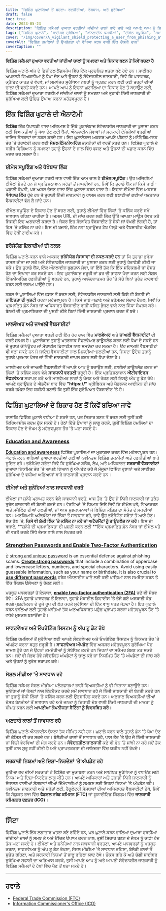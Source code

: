 ```yaml
---
title: "ਫਿਸ਼ਿੰਗ ਘੁਟਾਲਿਆਂ ਤੋਂ ਬਚਣਾ: ਰਣਨੀਤੀਆਂ, ਰੋਕਥਾਮ, ਅਤੇ ਸੁਰੱਖਿਆ"
draft: false
toc: true
date: 2023-05-23
description: "ਫਿਸ਼ਿੰਗ ਸਕੈਮਰਾਂ ਦੁਆਰਾ ਵਰਤੀਆਂ ਜਾਂਦੀਆਂ ਚਾਲਾਂ ਬਾਰੇ ਜਾਣੋ ਅਤੇ ਆਪਣੇ ਆਪ ਨੂੰ ਸ਼ਿਕਾਰ ਬਣਨ ਤੋਂ ਬਚਾਉਣ ਲਈ ਪ੍ਰਭਾਵਸ਼ਾਲੀ ਰਣਨੀਤੀਆਂ ਖੋਜੋ।"
tags: ["ਫਿਸ਼ਿੰਗ ਘੁਟਾਲੇ", "ਸਾਈਬਰ ਸੁਰੱਖਿਆ", "ਔਨਲਾਈਨ ਧਮਕੀਆਂ", "ਈਮੇਲ ਸਪੂਫਿੰਗ", "ਸਮਾਜਿਕ ਇੰਜੀਨੀਅਰਿੰਗ", "ਮਾਲਵੇਅਰ ਸੁਰੱਖਿਆ", "ਆਨਲਾਈਨ ਸੁਰੱਖਿਆ", "ਡਾਟਾ ਸੁਰੱਖਿਆ", "ਪਛਾਣ ਦੀ ਚੋਰੀ", "ਪਾਸਵਰਡ ਸੁਰੱਖਿਆ", "ਦੋ-ਕਾਰਕ ਪ੍ਰਮਾਣਿਕਤਾ", "ਸਾਫਟਵੇਅਰ ਅੱਪਡੇਟ", "ਸਰਕਾਰੀ ਨਿਯਮ", "ਆਨਲਾਈਨ ਗੋਪਨੀਯਤਾ", "ਸਾਈਬਰ ਜਾਗਰੂਕਤਾ", "ਡਿਜੀਟਲ ਧੋਖਾਧੜੀ", "ਫਿਸ਼ਿੰਗ ਜਾਗਰੂਕਤਾ", "ਸੋਸ਼ਲ ਮੀਡੀਆ ਸੁਰੱਖਿਆ", "ਆਨਲਾਈਨ ਘੁਟਾਲੇ", "ਸਾਈਬਰ ਅਪਰਾਧ ਦੀ ਰੋਕਥਾਮ"]
cover: "/img/cover/A_vigilant_shield_protecting_a_user_from_phishing_attacks.png"
coverAlt: "ਫਿਸ਼ਿੰਗ ਹਮਲਿਆਂ ਤੋਂ ਉਪਭੋਗਤਾ ਦੀ ਰੱਖਿਆ ਕਰਨ ਵਾਲੀ ਇੱਕ ਚੌਕਸੀ ਢਾਲ"
coverCaption: ""
---
```


**ਫਿਸ਼ਿੰਗ ਸਕੈਮਰਾਂ ਦੁਆਰਾ ਵਰਤੀਆਂ ਜਾਂਦੀਆਂ ਚਾਲਾਂ ਨੂੰ ਸਮਝਣਾ ਅਤੇ ਸ਼ਿਕਾਰ ਬਣਨ ਤੋਂ ਕਿਵੇਂ ਬਚਣਾ ਹੈ**

ਫਿਸ਼ਿੰਗ ਘੁਟਾਲੇ ਅੱਜ ਦੇ ਡਿਜੀਟਲ ਲੈਂਡਸਕੇਪ ਵਿੱਚ ਇੱਕ ਪ੍ਰਚਲਿਤ ਖ਼ਤਰਾ ਬਣੇ ਹੋਏ ਹਨ। ਸਾਈਬਰ ਅਪਰਾਧੀ ਵਿਅਕਤੀਆਂ ਨੂੰ ਧੋਖਾ ਦੇਣ ਅਤੇ ਉਹਨਾਂ ਨੂੰ ਸੰਵੇਦਨਸ਼ੀਲ ਜਾਣਕਾਰੀ, ਜਿਵੇਂ ਕਿ ਪਾਸਵਰਡ, ਕ੍ਰੈਡਿਟ ਕਾਰਡ ਦੇ ਵੇਰਵੇ, ਜਾਂ ਸਮਾਜਿਕ ਸੁਰੱਖਿਆ ਨੰਬਰਾਂ ਨੂੰ ਪ੍ਰਗਟ ਕਰਨ ਲਈ ਕਈ ਤਰ੍ਹਾਂ ਦੀਆਂ ਚਾਲਾਂ ਦੀ ਵਰਤੋਂ ਕਰਦੇ ਹਨ। ਆਪਣੇ ਆਪ ਨੂੰ ਇਹਨਾਂ ਘੁਟਾਲਿਆਂ ਦਾ ਸ਼ਿਕਾਰ ਹੋਣ ਤੋਂ ਬਚਾਉਣ ਲਈ, ਫਿਸ਼ਿੰਗ ਸਕੈਮਰਾਂ ਦੁਆਰਾ ਵਰਤੀਆਂ ਜਾਂਦੀਆਂ ਚਾਲਾਂ ਨੂੰ ਸਮਝਣਾ ਅਤੇ ਤੁਹਾਡੀ ਨਿੱਜੀ ਜਾਣਕਾਰੀ ਦੀ ਸੁਰੱਖਿਆ ਲਈ ਉਚਿਤ ਉਪਾਅ ਕਰਨਾ ਮਹੱਤਵਪੂਰਨ ਹੈ।

## ਇੱਕ ਫਿਸ਼ਿੰਗ ਘੁਟਾਲੇ ਦੀ ਐਨਾਟੋਮੀ

**ਫਿਸ਼ਿੰਗ** ਇੱਕ ਧੋਖਾਧੜੀ ਵਾਲਾ ਅਭਿਆਸ ਹੈ ਜਿੱਥੇ ਘੁਟਾਲੇਬਾਜ਼ ਸੰਵੇਦਨਸ਼ੀਲ ਜਾਣਕਾਰੀ ਦਾ ਖੁਲਾਸਾ ਕਰਨ ਲਈ ਵਿਅਕਤੀਆਂ ਨੂੰ ਧੋਖਾ ਦੇਣ ਲਈ ਬੈਂਕਾਂ, ਔਨਲਾਈਨ ਸੇਵਾਵਾਂ ਜਾਂ ਸਰਕਾਰੀ ਏਜੰਸੀਆਂ ਵਰਗੀਆਂ ਜਾਇਜ਼ ਸੰਸਥਾਵਾਂ ਦਾ ਨਕਲ ਕਰਦੇ ਹਨ। ਇਹ ਘੁਟਾਲੇਬਾਜ਼ ਅਕਸਰ ਆਪਣੇ ਪੀੜਤਾਂ ਨੂੰ ਮਨੋਵਿਗਿਆਨਕ ਤੌਰ 'ਤੇ ਹੇਰਾਫੇਰੀ ਕਰਨ ਲਈ **ਸੋਸ਼ਲ ਇੰਜਨੀਅਰਿੰਗ** ਤਕਨੀਕਾਂ ਦੀ ਵਰਤੋਂ ਕਰਦੇ ਹਨ। ਫਿਸ਼ਿੰਗ ਘੁਟਾਲੇ ਦੇ ਸਰੀਰ ਵਿਗਿਆਨ ਨੂੰ ਸਮਝਣਾ ਤੁਹਾਨੂੰ ਉਹਨਾਂ ਦੇ ਜਾਲ ਵਿੱਚ ਫਸਣ ਅਤੇ ਉਹਨਾਂ ਦੀ ਪਛਾਣ ਕਰਨ ਵਿੱਚ ਮਦਦ ਕਰ ਸਕਦਾ ਹੈ।

### ਈਮੇਲ ਸਪੂਫਿੰਗ ਅਤੇ ਧੋਖੇਬਾਜ਼ ਲਿੰਕ

ਫਿਸ਼ਿੰਗ ਸਕੈਮਰਾਂ ਦੁਆਰਾ ਵਰਤੀ ਜਾਣ ਵਾਲੀ ਇੱਕ ਆਮ ਚਾਲ ਹੈ **ਈਮੇਲ ਸਪੂਫਿੰਗ**। ਉਹ ਅਜਿਹੀਆਂ ਈਮੇਲਾਂ ਭੇਜਦੇ ਹਨ ਜੋ ਪ੍ਰਤਿਸ਼ਠਾਵਾਨ ਸਰੋਤਾਂ ਤੋਂ ਜਾਪਦੀਆਂ ਹਨ, ਜਿਵੇਂ ਕਿ ਤੁਹਾਡੇ ਬੈਂਕ ਜਾਂ ਕਿਸੇ ਜਾਣੀ-ਪਛਾਣੀ ਕੰਪਨੀ, ਪਰ ਅਸਲ ਭੇਜਣ ਵਾਲਾ ਇੱਕ ਘੁਟਾਲਾ ਕਰਨ ਵਾਲਾ ਹੈ। ਇਹਨਾਂ ਈਮੇਲਾਂ ਵਿੱਚ ਅਕਸਰ **ਧੋਖੇਬਾਜ਼ ਲਿੰਕ** ਹੁੰਦੇ ਹਨ ਜੋ ਤੁਹਾਡੀ ਨਿੱਜੀ ਜਾਣਕਾਰੀ ਨੂੰ ਹਾਸਲ ਕਰਨ ਲਈ ਬਣਾਈਆਂ ਗਈਆਂ ਖਤਰਨਾਕ ਵੈੱਬਸਾਈਟਾਂ ਵੱਲ ਲੈ ਜਾਂਦੇ ਹਨ।

ਈਮੇਲ ਸਪੂਫਿੰਗ ਦੇ ਸ਼ਿਕਾਰ ਹੋਣ ਤੋਂ ਬਚਣ ਲਈ, ਤੁਹਾਨੂੰ ਈਮੇਲਾਂ ਵਿੱਚ ਲਿੰਕਾਂ 'ਤੇ ਕਲਿੱਕ ਕਰਦੇ ਸਮੇਂ ਸਾਵਧਾਨ ਰਹਿਣਾ ਚਾਹੀਦਾ ਹੈ। ਅਸਲ URL ਦੀ ਜਾਂਚ ਕਰਨ ਲਈ ਲਿੰਕ ਉੱਤੇ ਆਪਣਾ ਮਾਊਸ ਹੋਵਰ ਕਰੋ ਜਿਸਦੀ ਇਹ ਅਗਵਾਈ ਕਰਦਾ ਹੈ। ਜੇਕਰ ਇਹ ਸੰਭਾਵਿਤ ਵੈੱਬਸਾਈਟ ਤੋਂ ਸ਼ੱਕੀ ਜਾਂ ਵੱਖਰੀ ਲੱਗਦੀ ਹੈ, ਤਾਂ ਇਸ 'ਤੇ ਕਲਿੱਕ ਨਾ ਕਰੋ। ਇਸ ਦੀ ਬਜਾਏ, ਇੱਕ ਨਵਾਂ ਬ੍ਰਾਊਜ਼ਰ ਟੈਬ ਖੋਲ੍ਹੋ ਅਤੇ ਵੈੱਬਸਾਈਟ ਐਡਰੈੱਸ ਵਿੱਚ ਹੱਥੀਂ ਟਾਈਪ ਕਰੋ।

### ਭਰੋਸੇਯੋਗ ਇਕਾਈਆਂ ਦੀ ਨਕਲ

ਫਿਸ਼ਿੰਗ ਘੁਟਾਲੇ ਕਰਨ ਵਾਲੇ ਅਕਸਰ **ਭਰੋਸੇਯੋਗ ਸੰਸਥਾਵਾਂ ਦੀ ਨਕਲ ਕਰਦੇ ਹਨ** ਤਾਂ ਕਿ ਤੁਹਾਡਾ ਭਰੋਸਾ ਹਾਸਲ ਕੀਤਾ ਜਾ ਸਕੇ ਅਤੇ ਸੰਵੇਦਨਸ਼ੀਲ ਜਾਣਕਾਰੀ ਦਾ ਖੁਲਾਸਾ ਕਰਨ ਲਈ ਤੁਹਾਨੂੰ ਹੇਰਾਫੇਰੀ ਕੀਤੀ ਜਾ ਸਕੇ। ਉਹ ਤੁਹਾਡੇ ਬੈਂਕ, ਇੱਕ ਔਨਲਾਈਨ ਭੁਗਤਾਨ ਸੇਵਾ, ਜਾਂ ਇੱਥੋਂ ਤੱਕ ਕਿ ਇੱਕ ਸਹਿਕਰਮੀ ਜਾਂ ਦੋਸਤ ਹੋਣ ਦਾ ਦਿਖਾਵਾ ਕਰ ਸਕਦੇ ਹਨ। ਇਹ ਘੁਟਾਲੇਬਾਜ਼ ਜ਼ਰੂਰੀ ਜਾਂ ਡਰ ਦੀ ਭਾਵਨਾ ਪੈਦਾ ਕਰਨ ਲਈ ਸੋਸ਼ਲ ਇੰਜਨੀਅਰਿੰਗ ਰਣਨੀਤੀਆਂ ਨੂੰ ਵਰਤਦੇ ਹਨ, ਤੁਹਾਨੂੰ ਆਲੋਚਨਾਤਮਕ ਤੌਰ 'ਤੇ ਸੋਚੇ ਬਿਨਾਂ ਤੁਰੰਤ ਕਾਰਵਾਈ ਕਰਨ ਲਈ ਦਬਾਅ ਪਾਉਂਦੇ ਹਨ।

ਨਕਲ ਦੇ ਘੁਟਾਲਿਆਂ ਵਿੱਚ ਫਸਣ ਤੋਂ ਬਚਣ ਲਈ, ਸੰਵੇਦਨਸ਼ੀਲ ਜਾਣਕਾਰੀ ਲਈ ਕਿਸੇ ਵੀ ਬੇਨਤੀ ਦੀ **ਜਾਇਜ਼ਤਾ ਦੀ ਪੁਸ਼ਟੀ** ਕਰਨਾ ਮਹੱਤਵਪੂਰਨ ਹੈ। ਕਿਸੇ ਜਾਣੇ-ਪਛਾਣੇ ਅਤੇ ਭਰੋਸੇਮੰਦ ਸੰਚਾਰ ਚੈਨਲ, ਜਿਵੇਂ ਕਿ ਪ੍ਰਮਾਣਿਤ ਫ਼ੋਨ ਨੰਬਰ ਜਾਂ ਅਧਿਕਾਰਤ ਵੈੱਬਸਾਈਟ ਰਾਹੀਂ ਕਥਿਤ ਭੇਜਣ ਵਾਲੇ ਨਾਲ ਸਿੱਧਾ ਸੰਪਰਕ ਕਰੋ। ਬੇਨਤੀ ਦੀ ਪ੍ਰਮਾਣਿਕਤਾ ਦੀ ਪੁਸ਼ਟੀ ਕੀਤੇ ਬਿਨਾਂ ਨਿੱਜੀ ਜਾਣਕਾਰੀ ਪ੍ਰਦਾਨ ਕਰਨ ਤੋਂ ਬਚੋ।

### ਮਾਲਵੇਅਰ ਅਤੇ ਜਾਅਲੀ ਵੈੱਬਸਾਈਟਾਂ

ਫਿਸ਼ਿੰਗ ਸਕੈਮਰਾਂ ਦੁਆਰਾ ਵਰਤੀ ਗਈ ਇੱਕ ਹੋਰ ਚਾਲ ਵਿੱਚ **ਮਾਲਵੇਅਰ** ਅਤੇ **ਜਾਅਲੀ ਵੈੱਬਸਾਈਟਾਂ** ਦੀ ਵਰਤੋਂ ਸ਼ਾਮਲ ਹੈ। ਘੁਟਾਲੇਬਾਜ਼ ਤੁਹਾਨੂੰ ਖਤਰਨਾਕ ਸੌਫਟਵੇਅਰ ਡਾਊਨਲੋਡ ਕਰਨ ਲਈ ਧੋਖਾ ਦੇ ਸਕਦੇ ਹਨ ਜੋ ਤੁਹਾਡੇ ਕੰਪਿਊਟਰ ਜਾਂ ਮੋਬਾਈਲ ਡਿਵਾਈਸ ਨਾਲ ਸਮਝੌਤਾ ਕਰ ਸਕਦਾ ਹੈ। ਉਹ ਜਾਅਲੀ ਵੈੱਬਸਾਈਟਾਂ ਵੀ ਬਣਾ ਸਕਦੇ ਹਨ ਜੋ ਜਾਇਜ਼ ਵੈੱਬਸਾਈਟਾਂ ਨਾਲ ਮਿਲਦੀਆਂ-ਜੁਲਦੀਆਂ ਹਨ, ਜਿਸਦਾ ਉਦੇਸ਼ ਤੁਹਾਨੂੰ ਤੁਹਾਡੇ ਪ੍ਰਮਾਣ ਪੱਤਰ ਜਾਂ ਵਿੱਤੀ ਜਾਣਕਾਰੀ ਦਾਖਲ ਕਰਨ ਲਈ ਧੋਖਾ ਦੇਣਾ ਹੈ।

ਮਾਲਵੇਅਰ ਅਤੇ ਜਾਅਲੀ ਵੈੱਬਸਾਈਟਾਂ ਤੋਂ ਆਪਣੇ ਆਪ ਨੂੰ ਬਚਾਉਣ ਲਈ, ਫ਼ਾਈਲਾਂ ਡਾਊਨਲੋਡ ਕਰਨ ਜਾਂ ਲਿੰਕਾਂ 'ਤੇ ਕਲਿੱਕ ਕਰਨ ਵੇਲੇ **ਸਾਵਧਾਨੀ ਵਰਤਣੀ** ਜ਼ਰੂਰੀ ਹੈ। ਇੱਕ ਪ੍ਰਤਿਸ਼ਠਾਵਾਨ **ਐਂਟੀਵਾਇਰਸ ਸੌਫਟਵੇਅਰ** ਸਥਾਪਤ ਕਰੋ ਅਤੇ ਮਾਲਵੇਅਰ ਲਾਗਾਂ ਨੂੰ ਖੋਜਣ ਅਤੇ ਰੋਕਣ ਲਈ ਇਸਨੂੰ ਅੱਪ ਟੂ ਡੇਟ ਰੱਖੋ। ਆਪਣੇ ਬ੍ਰਾਊਜ਼ਰ ਦੇ ਐਡਰੈੱਸ ਬਾਰ ਵਿੱਚ **"https://"** ਪ੍ਰੀਫਿਕਸ ਅਤੇ ਪੈਡਲਾਕ ਆਈਕਨ ਦੀ ਜਾਂਚ ਕਰਕੇ ਹਮੇਸ਼ਾ ਇਹ ਯਕੀਨੀ ਬਣਾਓ ਕਿ ਤੁਸੀਂ ਇੱਕ ਸੁਰੱਖਿਅਤ ਵੈੱਬਸਾਈਟ 'ਤੇ ਹੋ।

## ਫਿਸ਼ਿੰਗ ਘੁਟਾਲਿਆਂ ਦੇ ਸ਼ਿਕਾਰ ਹੋਣ ਤੋਂ ਕਿਵੇਂ ਬਚਿਆ ਜਾਵੇ

ਹਾਲਾਂਕਿ ਫਿਸ਼ਿੰਗ ਘੁਟਾਲੇ ਵਧੀਆ ਹੋ ਸਕਦੇ ਹਨ, ਪਰ ਸ਼ਿਕਾਰ ਬਣਨ ਤੋਂ ਬਚਣ ਲਈ ਤੁਸੀਂ ਕਈ ਕਿਰਿਆਸ਼ੀਲ ਕਦਮ ਚੁੱਕ ਸਕਦੇ ਹੋ। ਹੇਠਾਂ ਦਿੱਤੇ ਉਪਾਵਾਂ ਨੂੰ ਲਾਗੂ ਕਰਕੇ, ਤੁਸੀਂ ਫਿਸ਼ਿੰਗ ਹਮਲਿਆਂ ਦਾ ਸ਼ਿਕਾਰ ਹੋਣ ਦੇ ਜੋਖਮ ਨੂੰ ਮਹੱਤਵਪੂਰਨ ਤੌਰ 'ਤੇ ਘਟਾ ਸਕਦੇ ਹੋ:

### [Education and Awareness](https://simeononsecurity.ch/articles/how-to-build-and-manage-an-effective-cybersecurity-awareness-training-program/)

[**Education and awareness**](https://simeononsecurity.ch/articles/how-to-build-and-manage-an-effective-cybersecurity-awareness-training-program/) ਫਿਸ਼ਿੰਗ ਘੁਟਾਲਿਆਂ ਦਾ ਮੁਕਾਬਲਾ ਕਰਨ ਵਿੱਚ ਮਹੱਤਵਪੂਰਨ ਹਨ। ਘੋਟਾਲੇ ਕਰਨ ਵਾਲਿਆਂ ਦੁਆਰਾ ਵਰਤੀਆਂ ਗਈਆਂ ਨਵੀਨਤਮ ਫਿਸ਼ਿੰਗ ਤਕਨੀਕਾਂ ਅਤੇ ਰਣਨੀਤੀਆਂ ਬਾਰੇ ਸੂਚਿਤ ਰਹੋ। ਭਰੋਸੇਮੰਦ ਸਰੋਤਾਂ ਜਿਵੇਂ ਕਿ ਸੁਰੱਖਿਆ ਬਲੌਗ, ਲੇਖ, ਅਤੇ ਅਧਿਕਾਰਤ **ਸਰਕਾਰੀ ਵੈੱਬਸਾਈਟਾਂ** ਦੁਆਰਾ ਨਿਯਮਿਤ ਤੌਰ 'ਤੇ ਆਪਣੇ ਗਿਆਨ ਨੂੰ ਅੱਪਡੇਟ ਕਰੋ ਜੋ ਮੌਜੂਦਾ ਫਿਸ਼ਿੰਗ ਰੁਝਾਨਾਂ ਅਤੇ ਸਾਈਬਰ ਸੁਰੱਖਿਆ ਦੇ ਵਧੀਆ ਅਭਿਆਸਾਂ ਬਾਰੇ ਜਾਣਕਾਰੀ ਪ੍ਰਦਾਨ ਕਰਦੇ ਹਨ।

### ਈਮੇਲਾਂ ਅਤੇ ਸੁਨੇਹਿਆਂ ਨਾਲ ਸਾਵਧਾਨੀ ਵਰਤੋ

ਈਮੇਲਾਂ ਜਾਂ ਸੁਨੇਹੇ ਪ੍ਰਾਪਤ ਕਰਨ ਵੇਲੇ ਸਾਵਧਾਨੀ ਵਰਤੋ, ਖਾਸ ਤੌਰ 'ਤੇ ਉਹ ਜੋ ਨਿੱਜੀ ਜਾਣਕਾਰੀ ਜਾਂ ਤੁਰੰਤ ਤੁਰੰਤ ਕਾਰਵਾਈ ਦੀ ਬੇਨਤੀ ਕਰਦੇ ਹਨ। ਵੇਰਵਿਆਂ 'ਤੇ ਧਿਆਨ ਦਿਓ ਜਿਵੇਂ ਕਿ ਈਮੇਲ ਪਤੇ, ਵਿਆਕਰਣ ਅਤੇ ਸਪੈਲਿੰਗ ਦੀਆਂ ਗਲਤੀਆਂ, ਜਾਂ ਆਮ ਸ਼ੁਭਕਾਮਨਾਵਾਂ ਜੋ ਫਿਸ਼ਿੰਗ ਕੋਸ਼ਿਸ਼ ਦਾ ਸੰਕੇਤ ਦੇ ਸਕਦੀਆਂ ਹਨ। ਅਣਕਿਆਸੇ ਅਟੈਚਮੈਂਟਾਂ ਜਾਂ ਲਿੰਕਾਂ ਤੋਂ ਸਾਵਧਾਨ ਰਹੋ, ਭਾਵੇਂ ਉਹ ਭਰੋਸੇਯੋਗ ਸਰੋਤਾਂ ਤੋਂ ਆਏ ਹੋਣ। ਸ਼ੱਕ ਹੋਣ 'ਤੇ, **ਕਿਸੇ ਵੀ ਸ਼ੱਕੀ ਲਿੰਕ 'ਤੇ ਕਲਿੱਕ ਨਾ ਕਰੋ ਜਾਂ ਅਟੈਚਮੈਂਟਾਂ ਨੂੰ ਡਾਊਨਲੋਡ ਨਾ ਕਰੋ**। ਇਸ ਦੀ ਬਜਾਏ, **ਸੁਨੇਹੇ ਦੀ ਪ੍ਰਮਾਣਿਕਤਾ ਦੀ ਪੁਸ਼ਟੀ ਕਰਨ ਲਈ **ਇੱਕ ਪ੍ਰਮਾਣਿਤ ਫ਼ੋਨ ਨੰਬਰ ਜਾਂ ਈਮੇਲ ਪਤੇ ਦੀ ਵਰਤੋਂ ਕਰਕੇ ਸਿੱਧੇ ਭੇਜਣ ਵਾਲੇ ਨਾਲ ਸੰਪਰਕ ਕਰੋ।

### [Strengthen Passwords and Enable Two-Factor Authentication](https://simeononsecurity.ch/articles/what-are-the-diferent-kinds-of-factors-in-mfa/)

ਏ [strong and unique password](https://simeononsecurity.ch/articles/the-importance-of-password-security-and-best-practices/) is an essential defense against phishing scams. [**Create strong passwords**](https://simeononsecurity.ch/articles/the-importance-of-password-security-and-best-practices/) that include a combination of uppercase and lowercase letters, numbers, and special characters. Avoid using easily guessable information, such as your name or birthdate. It is also crucial to [**use different passwords**](https://simeononsecurity.ch/articles/bitwarden-and-keepassxc-vs-the-rest/) ਹਰੇਕ ਔਨਲਾਈਨ ਖਾਤੇ ਲਈ ਕਈ ਖਾਤਿਆਂ ਨਾਲ ਸਮਝੌਤਾ ਕਰਨ ਤੋਂ ਇੱਕ ਸਿੰਗਲ ਉਲੰਘਣਾ ਨੂੰ ਰੋਕਣ ਲਈ।

ਮਜ਼ਬੂਤ ਪਾਸਵਰਡਾਂ ਤੋਂ ਇਲਾਵਾ, [**enable two-factor authentication (2FA)**](https://simeononsecurity.ch/articles/what-are-the-diferent-kinds-of-factors-in-mfa/) ਜਦੋਂ ਵੀ ਸੰਭਵ ਹੋਵੇ। 2FA ਤੁਹਾਡੇ ਪਾਸਵਰਡ ਤੋਂ ਇਲਾਵਾ, ਤੁਹਾਡੇ ਮੋਬਾਈਲ ਡਿਵਾਈਸ 'ਤੇ ਭੇਜੇ ਗਏ ਅਸਥਾਈ ਕੋਡ ਵਰਗੇ ਪੁਸ਼ਟੀਕਰਨ ਦੇ ਦੂਜੇ ਰੂਪ ਦੀ ਲੋੜ ਕਰਕੇ ਸੁਰੱਖਿਆ ਦੀ ਇੱਕ ਵਾਧੂ ਪਰਤ ਜੋੜਦਾ ਹੈ। ਇਹ ਘੁਟਾਲੇ ਕਰਨ ਵਾਲਿਆਂ ਲਈ ਤੁਹਾਡੇ ਖਾਤਿਆਂ ਤੱਕ ਅਣਅਧਿਕਾਰਤ ਪਹੁੰਚ ਪ੍ਰਾਪਤ ਕਰਨਾ ਮਹੱਤਵਪੂਰਨ ਤੌਰ 'ਤੇ ਵਧੇਰੇ ਮੁਸ਼ਕਲ ਬਣਾਉਂਦਾ ਹੈ।

### ਸਾਫਟਵੇਅਰ ਅਤੇ ਓਪਰੇਟਿੰਗ ਸਿਸਟਮ ਨੂੰ ਅੱਪ ਟੂ ਡੇਟ ਰੱਖੋ

ਫਿਸ਼ਿੰਗ ਹਮਲਿਆਂ ਤੋਂ ਸੁਰੱਖਿਆ ਲਈ ਆਪਣੇ ਸੌਫਟਵੇਅਰ ਅਤੇ ਓਪਰੇਟਿੰਗ ਸਿਸਟਮ ਨੂੰ ਨਿਯਮਤ ਤੌਰ 'ਤੇ ਅੱਪਡੇਟ ਕਰਨਾ ਬਹੁਤ ਜ਼ਰੂਰੀ ਹੈ। **ਸਾਫਟਵੇਅਰ ਅੱਪਡੇਟ** ਵਿੱਚ ਅਕਸਰ ਮਹੱਤਵਪੂਰਨ ਸੁਰੱਖਿਆ ਪੈਚ ਸ਼ਾਮਲ ਹੁੰਦੇ ਹਨ ਜੋ ਉਹਨਾਂ ਕਮਜ਼ੋਰੀਆਂ ਨੂੰ ਸੰਬੋਧਿਤ ਕਰਦੇ ਹਨ ਜਿਹਨਾਂ ਦਾ ਸਕੈਮਰ ਸ਼ੋਸ਼ਣ ਕਰ ਸਕਦੇ ਹਨ। ਜਦੋਂ ਵੀ ਸੰਭਵ ਹੋਵੇ ਸਵੈਚਲਿਤ ਅੱਪਡੇਟਾਂ ਨੂੰ ਚਾਲੂ ਕਰੋ ਜਾਂ ਨਿਯਮਿਤ ਤੌਰ 'ਤੇ ਅੱਪਡੇਟਾਂ ਦੀ ਜਾਂਚ ਕਰੋ ਅਤੇ ਉਹਨਾਂ ਨੂੰ ਤੁਰੰਤ ਸਥਾਪਤ ਕਰੋ।

### ਸੋਸ਼ਲ ਮੀਡੀਆ 'ਤੇ ਸਾਵਧਾਨ ਰਹੋ

ਫਿਸ਼ਿੰਗ ਸਕੈਮਰ ਸੋਸ਼ਲ ਮੀਡੀਆ ਪਲੇਟਫਾਰਮਾਂ ਰਾਹੀਂ ਵਿਅਕਤੀਆਂ ਨੂੰ ਵੀ ਨਿਸ਼ਾਨਾ ਬਣਾਉਂਦੇ ਹਨ। ਸੁਨੇਹਿਆਂ ਜਾਂ ਪੋਸਟਾਂ ਨਾਲ ਇੰਟਰੈਕਟ ਕਰਦੇ ਸਮੇਂ ਸਾਵਧਾਨ ਰਹੋ ਜੋ ਨਿੱਜੀ ਜਾਣਕਾਰੀ ਦੀ ਬੇਨਤੀ ਕਰਦੇ ਹਨ ਜਾਂ ਤੁਹਾਨੂੰ ਸ਼ੱਕੀ ਲਿੰਕਾਂ 'ਤੇ ਕਲਿੱਕ ਕਰਨ ਲਈ ਉਤਸ਼ਾਹਿਤ ਕਰਦੇ ਹਨ। ਅਣਜਾਣ ਵਿਅਕਤੀਆਂ ਦੀਆਂ ਦੋਸਤ ਬੇਨਤੀਆਂ ਤੋਂ ਸਾਵਧਾਨ ਰਹੋ ਅਤੇ ਜਨਤਾ ਨੂੰ ਦਿਖਾਈ ਦੇਣ ਵਾਲੀ ਨਿੱਜੀ ਜਾਣਕਾਰੀ ਦੀ ਮਾਤਰਾ ਨੂੰ ਸੀਮਤ ਕਰਨ ਲਈ **ਆਪਣੀਆਂ ਗੋਪਨੀਯਤਾ ਸੈਟਿੰਗਾਂ ਨੂੰ ਵਿਵਸਥਿਤ ਕਰੋ**।

### ਅਣਚਾਹੇ ਕਾਲਾਂ ਤੋਂ ਸਾਵਧਾਨ ਰਹੋ

ਫਿਸ਼ਿੰਗ ਘੁਟਾਲੇ ਔਨਲਾਈਨ ਚੈਨਲਾਂ ਤੱਕ ਸੀਮਿਤ ਨਹੀਂ ਹਨ। ਘੁਟਾਲੇ ਕਰਨ ਵਾਲੇ ਤੁਹਾਨੂੰ ਫ਼ੋਨ 'ਤੇ ਧੋਖਾ ਦੇਣ ਦੀ ਕੋਸ਼ਿਸ਼ ਵੀ ਕਰ ਸਕਦੇ ਹਨ। ਬੇਲੋੜੀਆਂ ਕਾਲਾਂ ਤੋਂ ਸਾਵਧਾਨ ਰਹੋ, ਖਾਸ ਤੌਰ 'ਤੇ ਉਹ ਜੋ ਨਿੱਜੀ ਜਾਣਕਾਰੀ ਜਾਂ ਵਿੱਤੀ ਵੇਰਵਿਆਂ ਦੀ ਮੰਗ ਕਰਦੇ ਹਨ। **ਸੰਵੇਦਨਸ਼ੀਲ ਜਾਣਕਾਰੀ** ਕਦੇ ਵੀ ਫ਼ੋਨ 'ਤੇ ਸਾਂਝੀ ਨਾ ਕਰੋ ਜਦੋਂ ਤੱਕ ਤੁਸੀਂ ਕਾਲ ਸ਼ੁਰੂ ਨਹੀਂ ਕੀਤੀ ਹੈ ਅਤੇ ਪ੍ਰਾਪਤਕਰਤਾ ਦੀ ਜਾਇਜ਼ਤਾ ਵਿੱਚ ਯਕੀਨ ਨਹੀਂ ਰੱਖਦੇ।

### ਸਰਕਾਰੀ ਨਿਯਮਾਂ ਅਤੇ ਦਿਸ਼ਾ-ਨਿਰਦੇਸ਼ਾਂ 'ਤੇ ਅੱਪਡੇਟ ਰਹੋ

ਦੁਨੀਆ ਭਰ ਦੀਆਂ ਸਰਕਾਰਾਂ ਨੇ ਫਿਸ਼ਿੰਗ ਦਾ ਮੁਕਾਬਲਾ ਕਰਨ ਅਤੇ ਸਾਈਬਰ ਸੁਰੱਖਿਆ ਨੂੰ ਵਧਾਉਣ ਲਈ ਨਿਯਮ ਅਤੇ ਦਿਸ਼ਾ-ਨਿਰਦੇਸ਼ ਲਾਗੂ ਕੀਤੇ ਹਨ। ਆਪਣੇ ਅਧਿਕਾਰਾਂ ਅਤੇ ਤੁਹਾਡੀ ਨਿੱਜੀ ਜਾਣਕਾਰੀ ਨੂੰ ਸੰਭਾਲਣ ਵਾਲੀਆਂ ਸੰਸਥਾਵਾਂ ਦੀਆਂ ਜ਼ਿੰਮੇਵਾਰੀਆਂ ਨੂੰ ਸਮਝਣ ਲਈ ਇਹਨਾਂ ਨਿਯਮਾਂ 'ਤੇ ਅੱਪਡੇਟ ਰਹੋ। ਨਵੀਨਤਮ ਜਾਣਕਾਰੀ ਅਤੇ ਸਰੋਤਾਂ ਲਈ, ਰੈਗੂਲੇਟਰੀ ਸੰਸਥਾਵਾਂ ਦੀਆਂ ਅਧਿਕਾਰਤ ਵੈੱਬਸਾਈਟਾਂ ਦੇਖੋ, ਜਿਵੇਂ ਕਿ ਸੰਯੁਕਤ ਰਾਜ ਵਿੱਚ **ਫੈਡਰਲ ਟਰੇਡ ਕਮਿਸ਼ਨ (FTC)** ਜਾਂ ਯੂਨਾਈਟਿਡ ਕਿੰਗਡਮ ਵਿੱਚ **ਜਾਣਕਾਰੀ ਕਮਿਸ਼ਨਰ ਦਫ਼ਤਰ (ICO)**।

______

## ਸਿੱਟਾ

ਫਿਸ਼ਿੰਗ ਘੁਟਾਲੇ ਇੱਕ ਲਗਾਤਾਰ ਖ਼ਤਰਾ ਬਣੇ ਰਹਿੰਦੇ ਹਨ, ਪਰ ਘੁਟਾਲੇ ਕਰਨ ਵਾਲਿਆਂ ਦੁਆਰਾ ਵਰਤੀਆਂ ਜਾਂਦੀਆਂ ਚਾਲਾਂ ਨੂੰ ਸਮਝ ਕੇ ਅਤੇ ਉਚਿਤ ਉਪਾਅ ਕਰਨ ਨਾਲ, ਤੁਸੀਂ ਸ਼ਿਕਾਰ ਬਣਨ ਦੇ ਜੋਖਮ ਨੂੰ ਕਾਫ਼ੀ ਹੱਦ ਤੱਕ ਘਟਾ ਸਕਦੇ ਹੋ। ਈਮੇਲਾਂ ਅਤੇ ਸੁਨੇਹਿਆਂ ਨਾਲ ਸਾਵਧਾਨੀ ਵਰਤਣਾ, ਆਪਣੇ ਪਾਸਵਰਡਾਂ ਨੂੰ ਮਜ਼ਬੂਤ ਕਰਨਾ, ਸਾਫਟਵੇਅਰ ਨੂੰ ਅੱਪ ਟੂ ਡੇਟ ਰੱਖਣਾ, ਸੋਸ਼ਲ ਮੀਡੀਆ 'ਤੇ ਸਾਵਧਾਨ ਰਹਿਣਾ, ਬੇਲੋੜੀ ਕਾਲਾਂ ਤੋਂ ਸੁਚੇਤ ਰਹਿਣਾ, ਅਤੇ ਸਰਕਾਰੀ ਨਿਯਮਾਂ ਤੋਂ ਜਾਣੂ ਰਹਿਣਾ ਯਾਦ ਰੱਖੋ। ਚੌਕਸ ਰਹਿ ਕੇ ਅਤੇ ਚੰਗੀ ਸਾਈਬਰ ਸੁਰੱਖਿਆ ਸਫਾਈ ਦਾ ਅਭਿਆਸ ਕਰਕੇ, ਤੁਸੀਂ ਆਪਣੇ ਆਪ ਨੂੰ ਅਤੇ ਆਪਣੀ ਸੰਵੇਦਨਸ਼ੀਲ ਜਾਣਕਾਰੀ ਨੂੰ ਫਿਸ਼ਿੰਗ ਸਕੈਮਰਾਂ ਦੇ ਹੱਥਾਂ ਵਿੱਚ ਪੈਣ ਤੋਂ ਬਚਾ ਸਕਦੇ ਹੋ।

______

## ਹਵਾਲੇ

- [Federal Trade Commission (FTC)](https://www.ftc.gov/)
- [Information Commissioner's Office (ICO)](https://ico.org.uk/)
